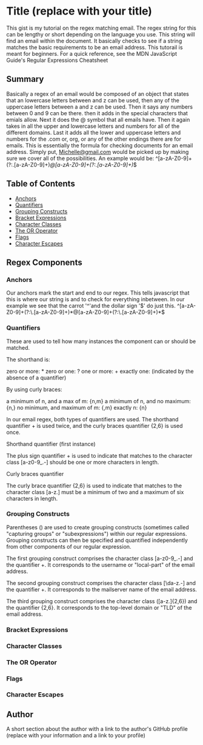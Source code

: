 # Title (replace with your title) 

This gist is my tutorial on the regex matching email. The regex string for this can be lengthy or short depending on the language you use. This string will find an email within the document. It basically checks to see if a string matches the basic requirements to be an email address. This tutorail is meant for beginners.
For a quick reference, see the MDN JavaScript Guide's Regular Expressions Cheatsheet

## Summary

Basically a regex of an email would be composed of an object that states that an lowercase letters between and z can be used, then any of the uppercase letters between a and z can be used. Then it says any numbers between 0 and 9 can be there. then it adds in the special characters that emials allow. Next it does the @ symbol that all emails have. Then it again takes in all the upper and lowercase letters and numbers for all of the different domains. Last it adds all the lower and uppercase letters and numbers for the .com or, org, or any of the other endings there are for emails. This is essentially the formula for checking documents for an email address. Simply put, Michelle@gmail.com would be picked up by making sure we cover all of the possibilities. 
An example would be: ^[a-zA-Z0-9]+(?:\.[a-zA-Z0-9]+)*@[a-zA-Z0-9]+(?:\.[a-zA-Z0-9]+)*$

## Table of Contents

- [Anchors](#anchors)
- [Quantifiers](#quantifiers)
- [Grouping Constructs](#grouping-constructs)
- [Bracket Expressions](#bracket-expressions)
- [Character Classes](#character-classes)
- [The OR Operator](#the-or-operator)
- [Flags](#flags)
- [Character Escapes](#character-escapes)

## Regex Components

### Anchors
Our anchors mark the start and end to our regex. This tells javascript that this is where our string is and to check for everything inbetween. In our example we see that the carrot '^'and the dollar sign '$' do just this. ^[a-zA-Z0-9]+(?:\.[a-zA-Z0-9]+)*@[a-zA-Z0-9]+(?:\.[a-zA-Z0-9]+)*$

### Quantifiers 
These are used to tell how many instances the component can or should be matched.

The shorthand is:

zero or more: *
zero or one: ?
one or more: +
exactly one: (indicated by the absence of a quantifier)

By using curly braces:

a minimum of n, and a max of m: {n,m}
a minimum of n, and no maximum: {n,}
no minimum, and maximum of m: {,m}
exactly n: {n}

In our email regex, both types of quantifiers are used. The shorthand quantifier + is used twice, and the curly braces quantifier {2,6} is used once.

Shorthand quantifier (first instance)

The plus sign quantifier + is used to indicate that matches to the character class [a-z0-9_\.-] should be one or more characters in length.

Curly braces quantifier

The curly brace quantifier {2,6} is used to indicate that matches to the character class [a-z\.] must be a minimum of two and a maximum of six characters in length.

### Grouping Constructs
Parentheses () are used to create grouping constructs (sometimes called "capturing groups" or "subexpressions") within our regular expressions. Grouping constructs can then be specified and quantified independently from other components of our regular expression.

The first grouping construct comprises the character class [a-z0-9_\.-] and the quantifier +. It corresponds to the username or "local-part" of the email address.

The second grouping construct comprises the character class [\da-z\.-] and the quantifier +. It corresponds to the mailserver name of the email address.

The third grouping construct comprises the character class ([a-z\.]{2,6}) and the quantifier {2,6}. It corresponds to the top-level domain or "TLD" of the email address.
### Bracket Expressions

### Character Classes

### The OR Operator

### Flags

### Character Escapes

## Author

A short section about the author with a link to the author's GitHub profile (replace with your information and a link to your profile)
